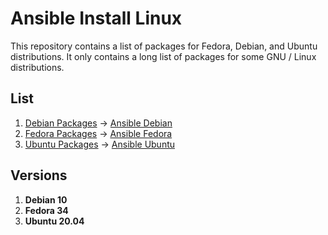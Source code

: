 # Ansible Install Linux

This repository contains a list of packages for Fedora, Debian, and Ubuntu distributions. It only contains a long list of packages for some GNU / Linux distributions.

## List

1. [Debian Packages](ansible-debian/debian-software.md) -> [Ansible Debian](ansible-debian/)
2. [Fedora Packages](ansible-fedora/fedora-software.md) -> [Ansible Fedora](ansible-fedora/)
3. [Ubuntu Packages](ansible-ubuntu/ubuntu-software.md) -> [Ansible Ubuntu](ansible-ubuntu)

## Versions 

1. **Debian 10**
2. **Fedora 34**
3. **Ubuntu 20.04**